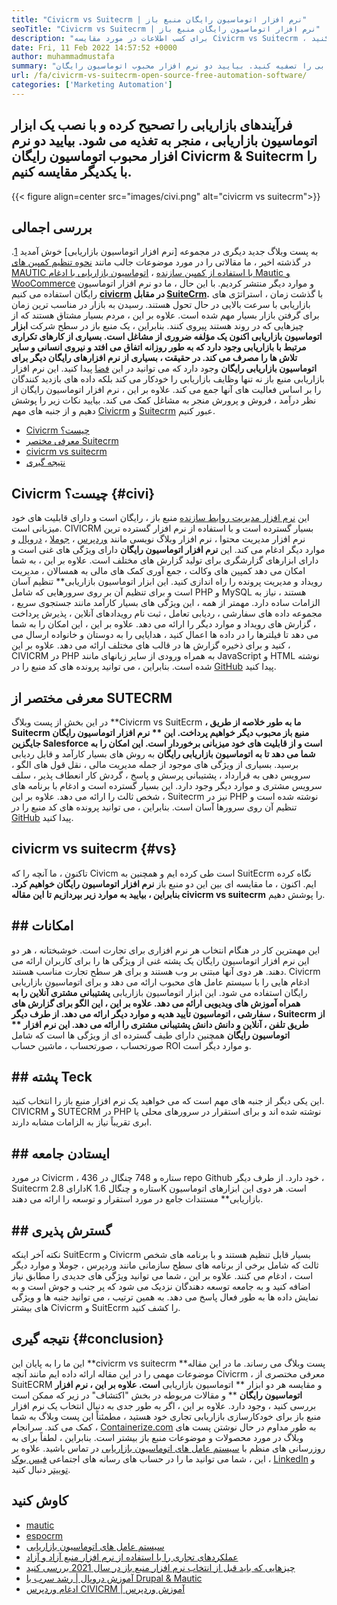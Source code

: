 ```yaml
---
title: "Civicrm vs Suitecrm | نرم افزار اتوماسیون رایگان منبع باز" 
seoTitle: "Civicrm vs Suitecrm | نرم افزار اتوماسیون رایگان منبع باز" 
description: "برای کسب اطلاعات در مورد مقایسه Civicrm vs Suitecrm ، این مقاله را طی کنید. یک نرم افزار اتوماسیون بازاریابی منبع باز را برای به دست آوردن لبه رقابتی نصب کنید." 
date: Fri, 11 Feb 2022 14:57:52 +0000
author: muhammadmustafa
summary: "با نصب یک ابزار اتوماسیون بازاریابی ، فرآیندهای بازاریابی را تصفیه کنید. بیایید دو نرم افزار محبوب اتوماسیون رایگان Civicrm & amp را مقایسه کنیم. کت و شلوار" 
url: /fa/civicrm-vs-suitecrm-open-source-free-automation-software/
categories: ['Marketing Automation']
---
```


## فرآیندهای بازاریابی را تصحیح کرده و با نصب یک ابزار اتوماسیون بازاریابی ، منجر به تغذیه می شود. بیایید دو نرم افزار محبوب اتوماسیون رایگان Civicrm & Suitecrm را با یکدیگر مقایسه کنیم.

{{< figure align=center src="images/civi.png" alt="civicrm vs suitecrm">}}


## بررسی اجمالی
به پست وبلاگ جدید دیگری در مجموعه [نرم افزار اتوماسیون بازاریابی] خوش آمدید [1]. در گذشته اخیر ، ما مقالاتی را در مورد موضوعات جالب مانند [نحوه تنظیم کمپین های MAUTIC با استفاده از کمپین سازنده][2] ، [اتوماسیون بازاریابی با ادغام Mautic و WooCommerce][3] و موارد دیگر منتشر کردیم. با این حال ، ما دو نرم افزار اتوماسیون رایگان استفاده می کنیم  **[civicrm][4] در مقابل [SuiteCrm][5].**  با گذشت زمان ، استراتژی های بازاریابی با سرعت بالایی در حال تحول هستند. رسیدن به بازار در مناسب ترین زمان برای گرفتن بازار بسیار مهم شده است. علاوه بر این ، مردم بسیار مشتاق هستند که از چیزهایی که در روند هستند پیروی کنند.
بنابراین ، یک منبع باز در سطح شرکت **ابزار اتوماسیون بازاریابی  **اکنون یک مؤلفه ضروری از مشاغل است. بسیاری از کارهای تکراری مرتبط با بازاریابی وجود دارد که به طور روزانه اتفاق می افتد و نیروی انسانی و سایر تلاش ها را مصرف می کند. در حقیقت ، بسیاری از نرم افزارهای رایگان دیگر برای**   اتوماسیون بازاریابی رایگان** وجود دارد که می توانید در این [فضا][6] پیدا کنید. این نرم افزار بازاریابی منبع باز نه تنها وظایف بازاریابی را خودکار می کند بلکه داده های بازدید کنندگان را بر اساس فعالیت های آنها جمع می کند. علاوه بر این ، نرم افزار اتوماسیون رایگان از نظر درآمد ، فروش و پرورش منجر به مشاغل کمک می کند. بیایید نکات زیر را پوشش دهیم و از جنبه های مهم [Civicrm][4] و [Suitecrm][5] عبور کنیم.
  * [Civicrm چیست؟][7]
  * [معرفی مختصر Suitecrm][8]
  * [civicrm vs suitecrm][9]
  * [نتیجه گیری][10]

## Civicrm چیست؟   {#civi}
این [نرم افزار مدیریت روابط سازنده][4] منبع باز ، رایگان است و دارای قابلیت های خود میزبانی است. CIVICRM بسیار گسترده است و با استفاده از نرم افزار گسترده ترین نرم افزار مدیریت محتوا ، نرم افزار وبلاگ نویسی مانند [وردپرس][11] ، [جوملا][12] ، [دروپال][13] و موارد دیگر ادغام می کند. این  **نرم افزار اتوماسیون رایگان**  دارای ویژگی های غنی است و دارای ابزارهای گزارشگری برای تولید گزارش های مختلف است. علاوه بر این ، به شما امکان می دهد کمپین های وکالت ، جمع آوری کمک های مالی به همسالان ، مدیریت رویداد و مدیریت پرونده را راه اندازی کنید.
این ابزار اتوماسیون بازاریابی** تنظیم آسان است و برای تنظیم آن بر روی سرورهایی که شامل PHP و MySQL هستند ، نیاز به الزامات ساده دارد. مهمتر از همه ، این ویژگی های بسیار کارآمد مانند جستجوی سریع ، مجموعه داده های سفارشی ، ردیابی تعامل ، ثبت نام رویدادهای آنلاین ، پذیرش پرداخت ، گزارش های رویداد و موارد دیگر را ارائه می دهد. علاوه بر این ، این امکان را به شما می دهد تا فیلترها را در داده ها اعمال کنید ، هدایایی را به دوستان و خانواده ارسال می کنید و برای ذخیره گزارش ها در قالب های مختلف ارائه می دهد. علاوه بر این ، CIVICRM در PHP به همراه ورودی از سایر زبانهای مانند JavaScript و HTML نوشته شده است. بنابراین ، می توانید پرونده های کد منبع را در [GitHub][14] پیدا کنید.

## معرفی مختصر از SUTECRM
در این بخش از پست وبلاگ **Civicrm vs SuitEcrm  **، ما به طور خلاصه از طریق Suitecrm منبع باز محبوب دیگر خواهیم پرداخت. این **  نرم افزار اتوماسیون رایگان  **جایگزین Salesforce است و از قابلیت های خود میزبانی برخوردار است. این امکان را به شما می دهد تا به**   اتوماسیون بازاریابی رایگان** به روش های بسیار کارآمد و قابل ردیابی برسید. بسیاری از ویژگی های موجود از جمله مدیریت مالی ، نقل قول های الگو ، سرویس دهی به قرارداد ، پشتیبانی پرسش و پاسخ ، گردش کار انعطاف پذیر ، سلف سرویس مشتری و موارد دیگر وجود دارد. این بسیار گسترده است و ادغام با برنامه های شخص ثالث را ارائه می دهد. علاوه بر این ، Suitecrm نیز در PHP نوشته شده است و تنظیم آن روی سرورها آسان است. بنابراین ، می توانید پرونده های کد منبع را در [GitHub][15] پیدا کنید.

## civicrm vs suitecrm   {#vs}
تاکنون ، ما آنچه را که Civicm است طی کرده ایم و همچنین به SuitEcrm نگاه کرده ایم. اکنون ، ما مقایسه ای بین این دو منبع باز **نرم افزار اتوماسیون رایگان  **خواهیم کرد. بنابراین ، بیایید به موارد زیر بپردازیم تا این مقاله**   civicrm vs suitecrm** را پوشش دهیم.

## ## امکانات
این مهمترین کار در هنگام انتخاب هر نرم افزاری برای تجارت است. خوشبختانه ، هر دو این نرم افزار اتوماسیون رایگان یک پشته غنی از ویژگی ها را برای کاربران ارائه می دهند. هر دوی آنها مبتنی بر وب هستند و برای هر سطح تجارت مناسب هستند. Civicrm ادغام هایی را با سیستم عامل های محبوب ارائه می دهد و برای اتوماسیون بازاریابی رایگان استفاده می شود. این ابزار اتوماسیون بازاریابی **پشتیبانی مشتری آنلاین را به همراه آموزش های ویدیویی ارائه می دهد. علاوه بر این ، این الگو برای گزارش های سفارشی ، اتوماسیون تأیید هدیه و موارد دیگر ارائه می دهد. از طرف دیگر ، Suitecrm از طریق تلفن ، آنلاین و دانش دانش پشتیبانی مشتری را ارائه می دهد. این نرم افزار ** اتوماسیون رایگان**  همچنین دارای طیف گسترده ای از ویژگی ها است که شامل صورتحساب ، صورتحساب ، ماشین حساب ROI و موارد دیگر است.

## ## پشته Teck
این یکی دیگر از جنبه های مهم است که می خواهید یک نرم افزار منبع باز را انتخاب کنید. CIVICRM و SUTECRM در PHP نوشته شده اند و برای استقرار در سرورهای محلی یا ابری تقریباً نیاز به الزامات مشابه دارند.

## ## ایستادن جامعه
در مورد Civicrm ، 436 ستاره و 748 چنگال در repo Github خود دارد. از طرف دیگر ، Suitecrm دارای 2.8K ستاره و چنگال 1.6K است. هر دوی این ابزارهای اتوماسیون بازاریابی** مستندات جامع در مورد استقرار و توسعه را ارائه می دهند.

## ## گسترش پذیری
نکته آخر اینکه SuitEcrm و Civicrm بسیار قابل تنظیم هستند و با برنامه های شخص ثالث که شامل برخی از برنامه های سطح سازمانی مانند وردپرس ، جوملا و موارد دیگر است ، ادغام می کنند. علاوه بر این ، شما می توانید ویژگی های جدیدی را مطابق نیاز اضافه کنید و به جامعه توسعه دهندگان نزدیک می شود که پر جنب و جوش است و به نمایش داده ها به طور فعال پاسخ می دهد.
به همین ترتیب ، می توانید جنبه ها و ویژگی های بیشتر Civicrm و SuitEcrm را کشف کنید.

## نتیجه گیری   {#conclusion}
این ما را به پایان این **civicrm vs suitecrm  **پست وبلاگ می رساند. ما در این مقاله موضوعات مهمی را در این مقاله ارائه داده ایم مانند آنچه Civicrm ، معرفی مختصری از SuitECRM و مقایسه هر دو ابزار **  اتوماسیون بازاریابی  **است. علاوه بر این ، نرم افزار اتوماسیون رایگان**  ** و مقالات مربوطه در بخش "اکتشاف" در زیر که ممکن است بررسی کنید ، وجود دارد. علاوه بر این ، اگر به طور جدی به دنبال انتخاب یک نرم افزار منبع باز برای خودکارسازی بازاریابی تجاری خود هستید ، مطمئناً این پست وبلاگ به شما کمک می کند.
سرانجام ، [Containerize.com][16] به طور مداوم در حال نوشتن پست های وبلاگ در مورد محصولات و موضوعات منبع باز بیشتر است. بنابراین ، لطفاً برای به روزرسانی های منظم با [سیستم عامل های اتوماسیون بازاریابی][6] در تماس باشید. علاوه بر این ، شما می توانید ما را در حساب های رسانه های اجتماعی [فیس بوک][17] ، [LinkedIn][18] و [توییتر][19] دنبال کنید.

## کاوش کنید
  * [mautic][20]
  * [espocrm][21]
  * [سیستم عامل های اتوماسیون بازاریابی][6]
  * [عملکردهای تجاری را با استفاده از نرم افزار منبع آزاد و آزاد][22]
  * [چیزهایی که باید قبل از انتخاب نرم افزار منبع باز در سال 2021 بررسی کنید][23]
  * [آموزش دروپال | رشد سرب با Drupal & Mautic][24]
  * [ادغام وردپرس CIVICRM | آموزش وردپرس][25]

  
[1]: https://blog.containerize.com/category/marketing-automation/
[2]: https://blog.containerize.com/marketing-automation/how-to-setup-marketing-campaigns-using-mautic-campaign-builder/
[3]: https://blog.containerize.com/blogging/marketing-automation-using-mautic-and-wordpress-woocommerce/
[4]: https://products.containerize.com/marketing-automation/civicrm/
[5]: https://products.containerize.com/marketing-automation/suitecrm/
[6]: https://products.containerize.com/marketing-automation/
[7]: #civi
[8]: #suite
[9]: #vs
[10]: #Conclusion
[11]: https://products.containerize.com/blogging/wordpress/
[12]: https://products.containerize.com/content-management/joomla/
[13]: https://products.containerize.com/content-management/drupal/
[14]: https://github.com/civicrm/civicrm-core
[15]: https://github.com/salesagility/SuiteCRM
[16]: https://www.containerize.com/
[17]: https://web.facebook.com/containerize
[18]: https://www.linkedin.com/company/containerize/
[19]: https://twitter.com/containerize_co
[20]: https://products.containerize.com/marketing-automation/mautic/
[21]: https://products.containerize.com/marketing-automation/espocrm/
[22]: https://blog.containerize.com/blogging/automate-business-operations-using-open-source-software/
[23]: https://blog.containerize.com/cmdb-software/things-to-review-before-opting-open-source-software-in-2021/
[24]: https://blog.containerize.com/content-management/drupal-tutorial-automate-lead-growth-with-drupal-mautic/
[25]: https://blog.containerize.com/blogging/civicrm-wordpress-integration-wordpress-tutorial/
